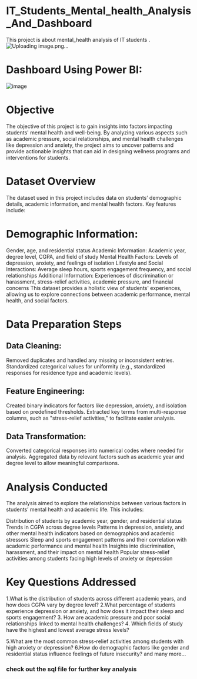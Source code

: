 # IT_Students_Mental_health_Analysis_And_Dashboard
This project is about mental_health analysis of IT students .
![Uploading image.png…]()


# Dashboard Using Power BI:
![image](https://github.com/user-attachments/assets/55683444-55de-41a7-b0e6-2e870929cada)

# Objective
The objective of this project is to gain insights into factors impacting students' mental health and well-being. By analyzing various aspects such as academic pressure, social relationships, and mental health challenges like depression and anxiety, the project aims to uncover patterns and provide actionable insights that can aid in designing wellness programs and interventions for students.

# Dataset Overview
The dataset used in this project includes data on students’ demographic details, academic information, and mental health factors. Key features include:

# Demographic Information: 
Gender, age, and residential status
Academic Information: Academic year, degree level, CGPA, and field of study
Mental Health Factors: Levels of depression, anxiety, and feelings of isolation
Lifestyle and Social Interactions: Average sleep hours, sports engagement frequency, and social relationships
Additional Information: Experiences of discrimination or harassment, stress-relief activities, academic pressure, and financial concerns
This dataset provides a holistic view of students' experiences, allowing us to explore connections between academic performance, mental health, and social factors.

# Data Preparation Steps
## Data Cleaning:
Removed duplicates and handled any missing or inconsistent entries.
Standardized categorical values for uniformity (e.g., standardized responses for residence type and academic levels).
## Feature Engineering:
Created binary indicators for factors like depression, anxiety, and isolation based on predefined thresholds.
Extracted key terms from multi-response columns, such as "stress-relief activities," to facilitate easier analysis.
## Data Transformation:
Converted categorical responses into numerical codes where needed for analysis.
Aggregated data by relevant factors such as academic year and degree level to allow meaningful comparisons.
# Analysis Conducted
The analysis aimed to explore the relationships between various factors in students’ mental health and academic life. This includes:

Distribution of students by academic year, gender, and residential status
Trends in CGPA across degree levels
Patterns in depression, anxiety, and other mental health indicators based on demographics and academic stressors
Sleep and sports engagement patterns and their correlation with academic performance and mental health
Insights into discrimination, harassment, and their impact on mental health
Popular stress-relief activities among students facing high levels of anxiety or depression
# Key Questions Addressed
1.What is the distribution of students across different academic years, and how does CGPA vary by degree level?
2.What percentage of students experience depression or anxiety, and how does it impact their sleep and sports engagement?
3. How are academic pressure and poor social relationships linked to mental health challenges?
4. Which fields of study have the highest and lowest average stress levels?

5.What are the most common stress-relief activities among students with high anxiety or depression?
6.How do demographic factors like gender and residential status influence feelings of future insecurity?
and many more...
### check out the sql file for further key analysis 
